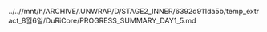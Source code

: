 ../..//mnt/h/ARCHIVE/.UNWRAP/D/STAGE2_INNER/6392d911da5b/temp_extract_8월6일/DuRiCore/PROGRESS_SUMMARY_DAY1_5.md
